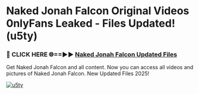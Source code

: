 # Naked Jonah Falcon Original Videos 0nlyFans Leaked - Files Updated! (u5ty)

<h3>🔴 CLICK HERE 🌐==►► <a href="https://tinyurl.com/up5wt9bj" rel="nofollow">Naked Jonah Falcon Updated Files</a></h3>

Get Naked Jonah Falcon and all content. Now you can access all videos and pictures of Naked Jonah Falcon. New Updated Files 2025!

[![u5ty](https://i.imgur.com/ABiUzMV.gif)](https://tinyurl.com/up5wt9bj)
